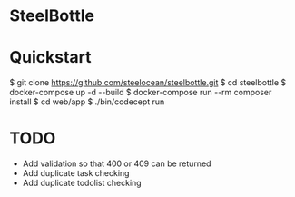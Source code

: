 SteelBottle
===========

Quickstart
==========

$ git clone https://github.com/steelocean/steelbottle.git
$ cd steelbottle
$ docker-compose up -d --build
$ docker-compose run --rm composer install
$ cd web/app
$ ./bin/codecept run


TODO
====
* Add validation so that 400 or 409 can be returned
* Add duplicate task checking
* Add duplicate todolist checking


